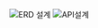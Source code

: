 ![ERD 설계](https://private-user-images.githubusercontent.com/163097270/330271247-4a00a112-cd8c-45e7-808b-85b571655b5b.jpg?jwt=eyJhbGciOiJIUzI1NiIsInR5cCI6IkpXVCJ9.eyJpc3MiOiJnaXRodWIuY29tIiwiYXVkIjoicmF3LmdpdGh1YnVzZXJjb250ZW50LmNvbSIsImtleSI6ImtleTUiLCJleHAiOjE3MTU2NTg5MDksIm5iZiI6MTcxNTY1ODYwOSwicGF0aCI6Ii8xNjMwOTcyNzAvMzMwMjcxMjQ3LTRhMDBhMTEyLWNkOGMtNDVlNy04MDhiLTg1YjU3MTY1NWI1Yi5qcGc_WC1BbXotQWxnb3JpdGhtPUFXUzQtSE1BQy1TSEEyNTYmWC1BbXotQ3JlZGVudGlhbD1BS0lBVkNPRFlMU0E1M1BRSzRaQSUyRjIwMjQwNTE0JTJGdXMtZWFzdC0xJTJGczMlMkZhd3M0X3JlcXVlc3QmWC1BbXotRGF0ZT0yMDI0MDUxNFQwMzUwMDlaJlgtQW16LUV4cGlyZXM9MzAwJlgtQW16LVNpZ25hdHVyZT1jMGNlYzhlNTE0OGIyY2E0MTdkNWMzMGZlYzRkYzI1YzExZjFmYTc2MjRlZjE3YWQzNzhjNTMzNjNiOTcwYTllJlgtQW16LVNpZ25lZEhlYWRlcnM9aG9zdCZhY3Rvcl9pZD0wJmtleV9pZD0wJnJlcG9faWQ9MCJ9.9XZUxBNf2Xno33frdr6x0XtZofIhe1YSHGy2lMIB_Us)
![API설계](https://private-user-images.githubusercontent.com/163097270/330266939-ae6572c3-7a6e-4148-bf36-ac364eb1deb5.jpg?jwt=eyJhbGciOiJIUzI1NiIsInR5cCI6IkpXVCJ9.eyJpc3MiOiJnaXRodWIuY29tIiwiYXVkIjoicmF3LmdpdGh1YnVzZXJjb250ZW50LmNvbSIsImtleSI6ImtleTUiLCJleHAiOjE3MTU2NTcyNTcsIm5iZiI6MTcxNTY1Njk1NywicGF0aCI6Ii8xNjMwOTcyNzAvMzMwMjY2OTM5LWFlNjU3MmMzLTdhNmUtNDE0OC1iZjM2LWFjMzY0ZWIxZGViNS5qcGc_WC1BbXotQWxnb3JpdGhtPUFXUzQtSE1BQy1TSEEyNTYmWC1BbXotQ3JlZGVudGlhbD1BS0lBVkNPRFlMU0E1M1BRSzRaQSUyRjIwMjQwNTE0JTJGdXMtZWFzdC0xJTJGczMlMkZhd3M0X3JlcXVlc3QmWC1BbXotRGF0ZT0yMDI0MDUxNFQwMzIyMzdaJlgtQW16LUV4cGlyZXM9MzAwJlgtQW16LVNpZ25hdHVyZT1kMGQyNDY2ZTUyOWRmNzg2MzUzMmE0NDI5Mzc4MTBjYjY2NWIxOTdhYWEyZjY1OTAwNjAyOTkxM2RiODNlMGMxJlgtQW16LVNpZ25lZEhlYWRlcnM9aG9zdCZhY3Rvcl9pZD0wJmtleV9pZD0wJnJlcG9faWQ9MCJ9.terJss94IBys6PzEMrO0yR9j789pVtLctmVz48xSwho)
